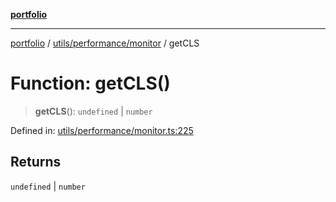 [**portfolio**](../../../../README.md)

***

[portfolio](../../../../modules.md) / [utils/performance/monitor](../README.md) / getCLS

# Function: getCLS()

> **getCLS**(): `undefined` \| `number`

Defined in: [utils/performance/monitor.ts:225](https://github.com/tnorlund/Portfolio/blob/6c13aedd61ae014cebdd0e7a21ad3d67481c3dd8/portfolio/utils/performance/monitor.ts#L225)

## Returns

`undefined` \| `number`
